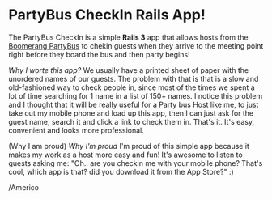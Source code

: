 # PartyBus CheckIn Rails App!

The PartyBus CheckIn is a simple **Rails 3** app that allows hosts from the [Boomerang PartyBus](http://ridetheboomerang.com/ "Boomerang Party bus") to chekin guests when they arrive to the meeting point right before they board the bus and then party begins!

*Why I worte this app?*
We usually have a printed sheet of paper with the unordered names of our guests. The problem with that is that is a slow and old-fashioned way to check people in, since most of the times we spent a lot of time searching for 1 name in a list of 150+ names. I notice this problem and I thought that it will be really useful for a Party bus Host like me, to just take out my mobile phone and load up this app, then I can just ask for the guest name, search it and click a link to check them in. That's it. It's easy, convenient and looks more professional.  

(Why I am proud)
*Why I'm proud*
I'm proud of this simple app because it makes my work as a host more easy and fun! It's awesome to listen to guests asking me: "Oh.. are you checkin me with your mobile phone? That's cool, which app is that? did you download it from the App Store?" :)

/Americo
